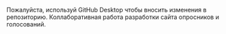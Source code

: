 Пожалуйста, используй GitHub Desktop чтобы вносить изменения в репозиторию.
Коллаборативная работа разработки сайта опросников и голосований.
